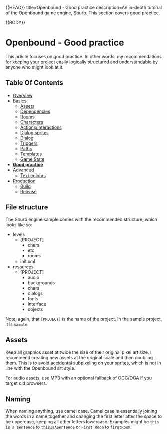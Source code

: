 {{HEAD}}
title=Openbound - Good practice
description=An in-depth tutorial of the Openbound game engine, Sburb. This section covers good practice.

{{BODY}}

# Openbound - Good practice

This article focuses on good practice. In other words, my recommendations for keeping your project easily logically structured and understandable by anyone who might look at it.

## Table Of Contents

-   [Overview](./openbound-overview)
-   [Basics](./openbound-basics)
    -   [Assets](./openbound-assets)
    -   [Dependencies](./openbound-dependencies)
    -   [Rooms](./openbound-rooms)
    -   [Characters](./openbound-characters)
    -   [Actions/interactions](./openbound-actions)
    -   [Dialog sprites](./openbound-dialog-sprites)
    -   [Dialog](./openbound-dialog)
    -   [Triggers](./openbound-triggers)
    -   [Paths](./openbound-paths)
    -   [Templates](./openbound-templates)
    -   [Game State](./openbound-gamestate)
-   [**Good practice**](./openbound-good-practice)
-   [Advanced](./openbound-advanced)
    -   [Text colours](./openbound-text-colours)
-   [Production](./openbound-production)
    -   [Build](./openbound-build)
    -   [Release](openbound-release)

## File structure

The Sburb engine sample comes with the recommended structure, which looks like so:

-   levels
    -   [PROJECT]
        -   chars
        -   etc
        -   rooms
    -   init.xml
-   resources
    -   [PROJECT]
        -   audio
        -   backgrounds
        -   chars
        -   dialogs
        -   fonts
        -   interface
        -   objects

Note, again, that `[PROJECT]` is the name of the project. In the sample project, it is `sample`.

## Assets

Keep all graphics asset at twice the size of their original pixel art size. I recommend creating new assets at the original scale and then doubling them. This is to avoid accidental subpixeling on your sprites, which is not in line with the Openbound art style.

For audio assets, use MP3 with an optional fallback of OGG/OGA if you target old browsers.

## Naming

When naming anything, use camel case. Camel case is essentially joining the words in a name together and changing the first letter after the space to be uppercase, keeping all other letters lowercase. Examples might be `this is a sentence` to `thisIsASentence` or `First Room` to `firstRoom`.
